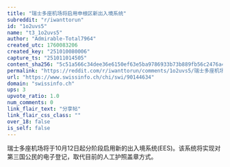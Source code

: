 ```yaml
---
title: "瑞士多座机场将启用申根区新出入境系统"
subreddit: "r/iwanttorun"
id: "1o2uvs5"
name: "t3_1o2uvs5"
author: "Admirable-Total7964"
created_utc: 1760083206
created_key: "251010080006"
capture_ts: "251011014505"
content_sha256: "5c51a566c34dee36e6150ef63e5ba9786933b73b889fb56c2476a4b04704d96a"
permalink: "https://reddit.com/r/iwanttorun/comments/1o2uvs5/瑞士多座机场将启用申根区新出入境系统/"
url: "https://www.swissinfo.ch/chi/swi/90144634"
domain: "swissinfo.ch"
ups: 3
upvote_ratio: 1.0
num_comments: 0
link_flair_text: "分享帖"
link_flair_css_class: ""
over_18: false
is_self: false
---
```


瑞士多座机场将于10月12日起分阶段启用新的出入境系统(EES)。该系统将实现对第三国公民的电子登记，取代目前的人工护照盖章方式。
